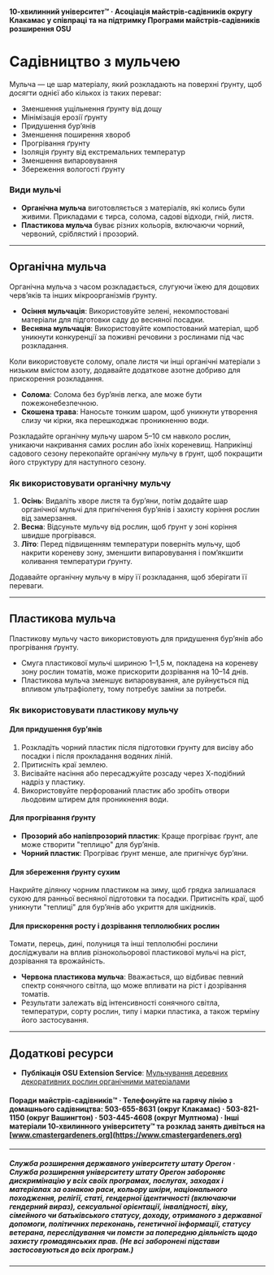 #### 10-хвилинний університет™ · Асоціація майстрів-садівників округу Клакамас у співпраці та на підтримку Програми майстрів-садівників розширення OSU

# Садівництво з мульчею

Мульча — це шар матеріалу, який розкладають на поверхні ґрунту, щоб досягти однієї або кількох із таких переваг:

- Зменшення ущільнення ґрунту від дощу
- Мінімізація ерозії ґрунту
- Придушення бур’янів
- Зменшення поширення хвороб
- Прогрівання ґрунту
- Ізоляція ґрунту від екстремальних температур
- Зменшення випаровування
- Збереження вологості ґрунту

### Види мульчі

- **Органічна мульча** виготовляється з матеріалів, які колись були живими. Прикладами є тирса, солома, садові відходи, гній, листя.
- **Пластикова мульча** буває різних кольорів, включаючи чорний, червоний, сріблястий і прозорий.

---

## Органічна мульча

Органічна мульча з часом розкладається, слугуючи їжею для дощових черв’яків та інших мікроорганізмів ґрунту.

- **Осіння мульчація**: Використовуйте зелені, некомпостовані матеріали для підготовки саду до весняної посадки.
- **Весняна мульчація**: Використовуйте компостований матеріал, щоб уникнути конкуренції за поживні речовини з рослинами під час розкладання.

Коли використовуєте солому, опале листя чи інші органічні матеріали з низьким вмістом азоту, додавайте додаткове азотне добриво для прискорення розкладання.

- **Солома**: Солома без бур’янів легка, але може бути пожежонебезпечною.
- **Скошена трава**: Наносьте тонким шаром, щоб уникнути утворення слизу чи кірки, яка перешкоджає проникненню води.

Розкладайте органічну мульчу шаром 5–10 см навколо рослин, уникаючи накривання самих рослин або їхніх кореневищ. Наприкінці садового сезону перекопайте органічну мульчу в ґрунт, щоб покращити його структуру для наступного сезону.

### Як використовувати органічну мульчу

1. **Осінь**: Видаліть хворе листя та бур’яни, потім додайте шар органічної мульчі для пригнічення бур’янів і захисту коріння рослин від замерзання.
2. **Весна**: Відсуньте мульчу від рослин, щоб ґрунт у зоні коріння швидше прогрівався.
3. **Літо**: Перед підвищенням температури поверніть мульчу, щоб накрити кореневу зону, зменшити випаровування і пом’якшити коливання температури ґрунту.

Додавайте органічну мульчу в міру її розкладання, щоб зберігати її переваги.

---

## Пластикова мульча

Пластикову мульчу часто використовують для придушення бур’янів або прогрівання ґрунту.

- Смуга пластикової мульчі шириною 1–1,5 м, покладена на кореневу зону рослин томатів, може прискорити дозрівання на 10–14 днів.
- Пластикова мульча зменшує випаровування, але руйнується під впливом ультрафіолету, тому потребує заміни за потреби.

### Як використовувати пластикову мульчу

#### Для придушення бур’янів

1. Розкладіть чорний пластик після підготовки ґрунту для висіву або посадки і після прокладання водяних ліній.
2. Притисніть краї землею.
3. Висівайте насіння або пересаджуйте розсаду через Х-подібний надріз у пластику.
4. Використовуйте перфорований пластик або зробіть отвори льодовим штирем для проникнення води.

#### Для прогрівання ґрунту

- **Прозорий або напівпрозорий пластик**: Краще прогріває ґрунт, але може створити "теплицю" для бур’янів.
- **Чорний пластик**: Прогріває ґрунт менше, але пригнічує бур’яни.

#### Для збереження ґрунту сухим

Накрийте ділянку чорним пластиком на зиму, щоб грядка залишалася сухою для ранньої весняної підготовки та посадки. Притисніть краї, щоб уникнути "теплиці" для бур’янів або укриття для шкідників.

#### Для прискорення росту і дозрівання теплолюбних рослин

Томати, перець, дині, полуниця та інші теплолюбні рослини досліджували на вплив різнокольорової пластикової мульчі на ріст, дозрівання та врожайність.

- **Червона пластикова мульча**: Вважається, що відбиває певний спектр сонячного світла, що може впливати на ріст і дозрівання томатів.
- Результати залежать від інтенсивності сонячного світла, температури, сорту рослин, типу і марки пластика, а також терміну його застосування.

---

## Додаткові ресурси

- **Публікація OSU Extension Service**: [Мульчування деревних декоративних рослин органічними матеріалами](https://catalog.extension.oregonstate.edu/ec1629)

#### Поради майстрів-садівників™ · Телефонуйте на гарячу лінію з домашнього садівництва: 503-655-8631 (округ Клакамас) · 503-821-1150 (округ Вашингтон) · 503-445-4608 (округ Мултнома) · Інші матеріали 10-хвилинного університету™ та розклад занять дивіться на [www.cmastergardeners.org](https://www.cmastergardeners.org)

---

##### Служба розширення державного університету штату Орегон · Служба розширення університету штату Орегон забороняє дискримінацію у всіх своїх програмах, послугах, заходах і матеріалах за ознакою раси, кольору шкіри, національного походження, релігії, статі, гендерної ідентичності (включаючи гендерний вираз), сексуальної орієнтації, інвалідності, віку, сімейного чи батьківського статусу, доходу, отриманого з державної допомоги, політичних переконань, генетичної інформації, статусу ветерана, переслідування чи помсти за попередню діяльність щодо захисту громадянських прав. (Не всі заборонені підстави застосовуються до всіх програм.)
---